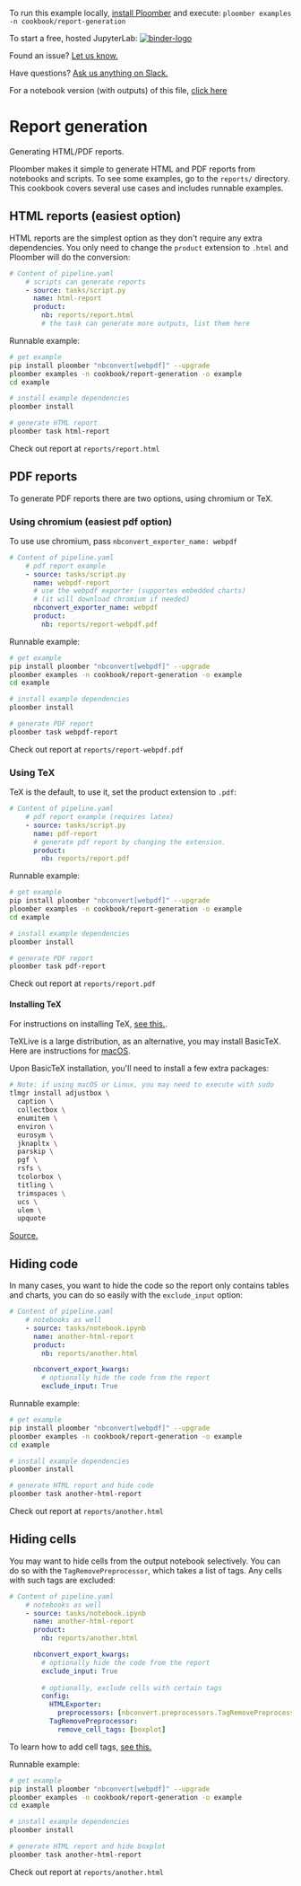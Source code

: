 <!-- start header -->
To run this example locally, [install Ploomber](https://docs.ploomber.io/en/latest/get-started/quick-start.html) and execute: `ploomber examples -n cookbook/report-generation`

To start a free, hosted JupyterLab: [![binder-logo](https://mybinder.org/badge_logo.svg)](https://mybinder.org/v2/gh/ploomber/binder-env/main?urlpath=git-pull%3Frepo%3Dhttps%253A%252F%252Fgithub.com%252Fploomber%252Fprojects%26urlpath%3Dlab%252Ftree%252Fprojects%252Fcookbook/report-generation%252FREADME.ipynb%26branch%3Dmaster)

Found an issue? [Let us know.](https://github.com/ploomber/projects/issues/new?title=cookbook/report-generation%20issue)

Have questions? [Ask us anything on Slack.](https://ploomber.io/community/)

For a notebook version (with outputs) of this file, [click here](https://github.com/ploomber/projects/blob/master/cookbook/report-generation/README.ipynb)
<!-- end header -->



# Report generation

<!-- start description -->
Generating HTML/PDF reports.
<!-- end description -->

Ploomber makes it simple to generate HTML and PDF reports from notebooks and scripts. To see some examples, go to the `reports/` directory. This cookbook covers several use cases and includes runnable examples.

## HTML reports (easiest option)

HTML reports are the simplest option as they don't require any extra dependencies. You only need to change the `product` extension to `.html` and Ploomber will do the conversion:

<!-- #md -->
```yaml
# Content of pipeline.yaml
    # scripts can generate reports
    - source: tasks/script.py
      name: html-report
      product:
        nb: reports/report.html
        # the task can generate more outputs, list them here
```
<!-- #endmd -->

Runnable example:

<!-- #md -->
```sh
# get example
pip install ploomber "nbconvert[webpdf]" --upgrade
ploomber examples -n cookbook/report-generation -o example
cd example

# install example dependencies
ploomber install

# generate HTML report
ploomber task html-report
```
<!-- #endmd -->

Check out report at `reports/report.html`

## PDF reports

To generate PDF reports there are two options, using chromium or TeX.

### Using chromium (easiest pdf option)

To use use chromium, pass `nbconvert_exporter_name: webpdf`

<!-- #md -->
```yaml
# Content of pipeline.yaml
    # pdf report example
    - source: tasks/script.py
      name: webpdf-report
      # use the webpdf exporter (supportes embedded charts)
      # (it will download chromium if needed)
      nbconvert_exporter_name: webpdf
      product:
        nb: reports/report-webpdf.pdf
```
<!-- #endmd -->

Runnable example:

<!-- #md -->
```sh
# get example
pip install ploomber "nbconvert[webpdf]" --upgrade
ploomber examples -n cookbook/report-generation -o example
cd example

# install example dependencies
ploomber install

# generate PDF report
ploomber task webpdf-report
```
<!-- #endmd -->

Check out report at `reports/report-webpdf.pdf`

### Using TeX

TeX is the default, to use it, set the product extension to `.pdf`:

<!-- #md -->
```yaml
# Content of pipeline.yaml
    # pdf report example (requires latex)
    - source: tasks/script.py
      name: pdf-report
      # generate pdf report by changing the extension.
      product:
        nb: reports/report.pdf
```
<!-- #endmd -->

Runnable example:

<!-- #md -->
```sh
# get example
pip install ploomber "nbconvert[webpdf]" --upgrade
ploomber examples -n cookbook/report-generation -o example
cd example

# install example dependencies
ploomber install

# generate PDF report
ploomber task pdf-report
```
<!-- #endmd -->

Check out report at `reports/report.pdf`

#### Installing TeX

For instructions on installing TeX, [see this.](https://www.tug.org/texlive/).

TeXLive is a large distribution, as an alternative, you may install BasicTeX. Here are instructions for [macOS](https://www.tug.org/mactex/morepackages.html).

Upon BasicTeX installation, you'll need to install a few extra packages:

<!-- #md -->
```sh
# Note: if using macOS or Linux, you may need to execute with sudo
tlmgr install adjustbox \
  caption \
  collectbox \
  enumitem \
  environ \
  eurosym \
  jknapltx \
  parskip \
  pgf \
  rsfs \
  tcolorbox \
  titling \
  trimspaces \
  ucs \
  ulem \
  upquote 
```
<!-- #endmd -->

[Source.](https://github.com/jupyter/nbconvert/issues/1328)

## Hiding code

In many cases, you want to hide the code so the report only contains tables and charts, you can do so easily with the `exclude_input` option:

<!-- #md -->
```yaml
# Content of pipeline.yaml
    # notebooks as well
    - source: tasks/notebook.ipynb
      name: another-html-report
      product:
        nb: reports/another.html

      nbconvert_export_kwargs:
        # optionally hide the code from the report
        exclude_input: True
```
<!-- #endmd -->

Runnable example:

<!-- #md -->
```sh
# get example
pip install ploomber "nbconvert[webpdf]" --upgrade
ploomber examples -n cookbook/report-generation -o example
cd example

# install example dependencies
ploomber install

# generate HTML report and hide code
ploomber task another-html-report
```
<!-- #endmd -->

Check out report at `reports/another.html`

## Hiding cells

You may want to hide cells from the output notebook selectively. You can do so with the `TagRemovePreprocessor`, which takes a list of tags. Any cells with such tags are excluded:

<!-- #md -->
```yaml
# Content of pipeline.yaml
    # notebooks as well
    - source: tasks/notebook.ipynb
      name: another-html-report
      product:
        nb: reports/another.html

      nbconvert_export_kwargs:
        # optionally hide the code from the report
        exclude_input: True
      
        # optionally, exclude cells with certain tags
        config:
          HTMLExporter:
            preprocessors: [nbconvert.preprocessors.TagRemovePreprocessor]
          TagRemovePreprocessor:
            remove_cell_tags: [boxplot]
```
<!-- #endmd -->

To learn how to add cell tags, [see this.](https://ploomber.io/s/tags)

Runnable example:

<!-- #md -->
```sh
# get example
pip install ploomber "nbconvert[webpdf]" --upgrade
ploomber examples -n cookbook/report-generation -o example
cd example

# install example dependencies
ploomber install

# generate HTML report and hide boxplot
ploomber task another-html-report
```
<!-- #endmd -->

Check out report at `reports/another.html`
